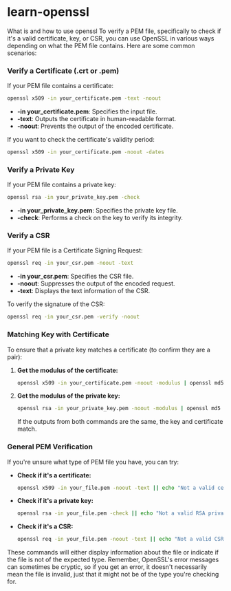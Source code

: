 # learn-openssl
What is and how to use openssl
To verify a PEM file, specifically to check if it's a valid certificate, key, or CSR, you can use OpenSSL in various ways depending on what the PEM file contains. Here are some common scenarios:

### Verify a Certificate (.crt or .pem)

If your PEM file contains a certificate:

```bash
openssl x509 -in your_certificate.pem -text -noout
```

- **-in your_certificate.pem**: Specifies the input file.
- **-text**: Outputs the certificate in human-readable format.
- **-noout**: Prevents the output of the encoded certificate.

If you want to check the certificate's validity period:

```bash
openssl x509 -in your_certificate.pem -noout -dates
```

### Verify a Private Key

If your PEM file contains a private key:

```bash
openssl rsa -in your_private_key.pem -check
```

- **-in your_private_key.pem**: Specifies the private key file.
- **-check**: Performs a check on the key to verify its integrity.

### Verify a CSR

If your PEM file is a Certificate Signing Request:

```bash
openssl req -in your_csr.pem -noout -text
```

- **-in your_csr.pem**: Specifies the CSR file.
- **-noout**: Suppresses the output of the encoded request.
- **-text**: Displays the text information of the CSR.

To verify the signature of the CSR:

```bash
openssl req -in your_csr.pem -verify -noout
```

### Matching Key with Certificate

To ensure that a private key matches a certificate (to confirm they are a pair):

1. **Get the modulus of the certificate:**
   ```bash
   openssl x509 -in your_certificate.pem -noout -modulus | openssl md5
   ```

2. **Get the modulus of the private key:**
   ```bash
   openssl rsa -in your_private_key.pem -noout -modulus | openssl md5
   ```

   If the outputs from both commands are the same, the key and certificate match.

### General PEM Verification

If you're unsure what type of PEM file you have, you can try:

- **Check if it's a certificate:**
  ```bash
  openssl x509 -in your_file.pem -noout -text || echo "Not a valid certificate"
  ```

- **Check if it's a private key:**
  ```bash
  openssl rsa -in your_file.pem -check || echo "Not a valid RSA private key"
  ```

- **Check if it's a CSR:**
  ```bash
  openssl req -in your_file.pem -noout -text || echo "Not a valid CSR"
  ```

These commands will either display information about the file or indicate if the file is not of the expected type. Remember, OpenSSL's error messages can sometimes be cryptic, so if you get an error, it doesn't necessarily mean the file is invalid, just that it might not be of the type you're checking for.
